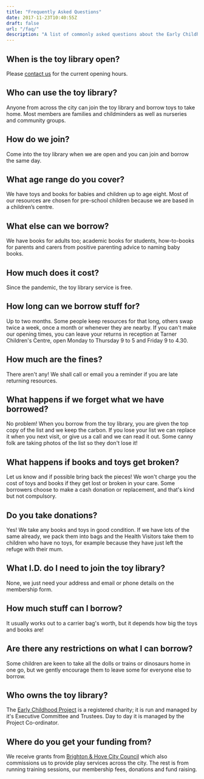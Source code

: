 ```yaml
---
title: "Frequently Asked Questions"
date: 2017-11-23T10:40:55Z
draft: false
url: "/faq/"
description: "A list of commonly asked questions about the Early Childhood Project Toy Library"
---
```


## When is the toy library open?
Please [contact us](/contact/) for the current opening hours. 

## Who can use the toy library?
Anyone from across the city can join the toy library and borrow toys to take home. 
Most members are families and childminders as well as nurseries and community groups.

## How do we join?
Come into the toy library when we are open and you can join and borrow the same day.

## What age range do you cover?
We have toys and books for babies and children up to age eight. Most of our resources are chosen for pre-school children 
because we are based in a children’s centre. 

## What else can we borrow?
We have books for adults too; academic books for students, how-to-books for parents and carers from positive parenting 
advice to naming baby books.

## How much does it cost?
Since the pandemic, the toy library service is free.

## How long can we borrow stuff for?
Up to two months.
Some people keep resources for that long, others swap twice a week, once a month or whenever they are nearby.
If you can't make our opening times, you can leave your returns in reception at Tarner Children's Centre, open Monday to 
Thursday 9 to 5 and Friday 9 to 4.30.

## How much are the fines?
There aren't any!
We shall call or email you a reminder if you are late returning resources.

## What happens if we forget what we have borrowed?
No problem!
When you borrow from the toy library, you are given the top copy of the list and we keep the carbon. If you lose your 
list we can replace it when you next visit, or give us a call and we can read it out. 
Some canny folk are taking photos of the list so they don't lose it!

## What happens if books and toys get broken?
Let us know and if possible bring back the pieces!
We won't charge you the cost of toys and books if they get lost or broken in your care.
Some borrowers choose to make a cash donation or replacement, and that's kind but not compulsory.

## Do you take donations?
Yes! We take any books and toys in good condition. 
If we have lots of the same already, we pack them into bags and the Health Visitors take them to children who have no 
toys, for example because they have just left the refuge with their mum. 

## What I.D. do I need to join the toy library?
None, we just need your address and email or phone details on the membership form.

## How much stuff can I borrow?
It usually works out to a carrier bag's worth, but it depends how big the toys and books are!

## Are there any restrictions on what I can borrow?
Some children are keen to take all the dolls or trains or dinosaurs home in one go, but we gently encourage them to 
leave some for everyone else to borrow.  

## Who owns the toy library?
The [Early Childhood Project](https://ecpuk.org/) is a registered charity; it is run and managed by it's Executive 
Committee and Trustees. Day to day it is managed by the Project Co-ordinator.

## Where do you get your funding from?
We receive grants from [Brighton & Hove City Council](http://www.brighton-hove.gov.uk/) which also commissions us to 
provide play services across the city. The rest is from running training sessions, our membership fees, donations and 
fund raising. 
